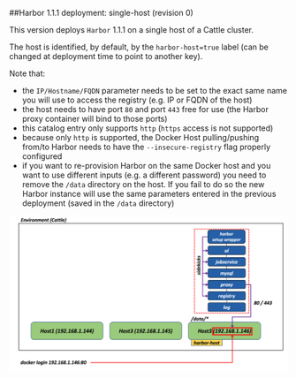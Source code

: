 ##Harbor 1.1.1 deployment: single-host (revision 0)

This version deploys `Harbor` 1.1.1 on a single host of a Cattle cluster.

The host is identified, by default, by the `harbor-host=true` label (can be changed at deployment time to point to another key).

Note that:
- the `IP/Hostname/FQDN` parameter needs to be set to the exact same name you will use to access the registry (e.g. IP or FQDN of the host)
- the host needs to have port `80` and port `443` free for use (the Harbor proxy container will bind to those ports)
- this catalog entry only supports `http` (`https` access is not supported)
- because only `http` is supported, the Docker Host pulling/pushing from/to Harbor needs to have the `--insecure-registry` flag properly configured
- if you want to re-provision Harbor on the same Docker host and you want to use different inputs (e.g. a different password) you need to remove the `/data` directory on the host. If you fail to do so the new Harbor instance will use the same parameters entered in the previous deployment (saved in the `/data` directory)

![](singlehost.png)

